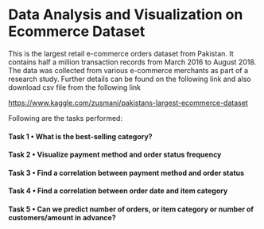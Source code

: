 # Data Analysis and Visualization on Ecommerce Dataset
This is the largest retail e-commerce orders dataset from Pakistan. It contains half a million transaction records from March 2016 to August 2018. The data was collected from various e-commerce merchants as part of a research study. Further details can be found on the following link and also download csv file from the following link

https://www.kaggle.com/zusmani/pakistans-largest-ecommerce-dataset

Following are the tasks performed:

#### Task 1 • What is the best-selling category?
#### Task 2 • Visualize payment method and order status frequency
#### Task 3 • Find a correlation between payment method and order status
#### Task 4 • Find a correlation between order date and item category
#### Task 5 • Can we predict number of orders, or item category or number of customers/amount in advance?
